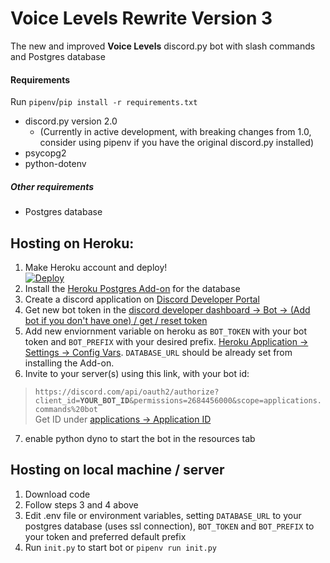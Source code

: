 # Voice Levels Rewrite Version 3

The new and improved **Voice Levels** discord.py bot with slash commands and Postgres database

#### Requirements
Run `pipenv`/`pip install -r requirements.txt`
- discord.py version 2.0
    - (Currently in active development, with breaking changes from 1.0, consider using pipenv if you have the original discord.py installed)
- psycopg2
- python-dotenv
##### Other requirements
- Postgres database

## Hosting on Heroku:

1. Make Heroku account and deploy!<br />[![Deploy](https://www.herokucdn.com/deploy/button.svg)](https://heroku.com/deploy?template=https://github.com/Sonicaii/VoiceLevelsV3/)
2. Install the [Heroku Postgres Add-on](https://dashboard.heroku.com/provision-addon?addonServiceId=6c67493d-8fc2-4cd4-9161-4f1ec11cbe69&planId=062a1cc7-f79f-404c-9f91-135f70175577) for the database
3. Create a discord application on [Discord Developer Portal](https://discord.com/developers/applications)
4. Get new bot token in the [discord developer dashboard -> Bot -> (Add bot if you don't have one) / get / reset token](https://discord.com/developers/applications) 
5. Add new enviornment variable on heroku as `BOT_TOKEN` with your bot token and `BOT_PREFIX` with your desired prefix. [Heroku Application -> Settings -> Config Vars](https://dashboard.heroku.com/apps/). `DATABASE_URL` should be already set from installing the Add-on.
6. Invite to your server(s) using this link, with your bot id:<br />
> `https://discord.com/api/oauth2/authorize?client_id=`**`YOUR_BOT_ID`**`&permissions=2684456000&scope=applications.commands%20bot`<br />Get ID under [applications -> Application ID](https://discord.com/developers/applications/)
7. enable python dyno to start the bot in the resources tab

## Hosting on local machine / server
1. Download code
2. Follow steps 3 and 4 above
3. Edit .env file or environment variables, setting `DATABASE_URL` to your postgres database (uses ssl connection), `BOT_TOKEN` and `BOT_PREFIX` to your token and preferred default prefix
4. Run `init.py` to start bot or `pipenv run init.py`
